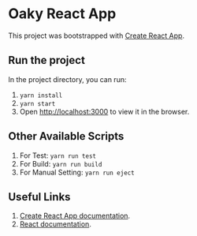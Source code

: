 # Oaky React App
This project was bootstrapped with [Create React App](https://github.com/facebook/create-react-app).

## Run the project
In the project directory, you can run:
1. ```yarn install```
2. ```yarn start```
3. Open [http://localhost:3000](http://localhost:3000) to view it in the browser.

## Other Available Scripts
1. For Test: `yarn run test`
2. For Build: `yarn run build`
3. For Manual Setting: `yarn run eject`

## Useful Links
1. [Create React App documentation](https://facebook.github.io/create-react-app/docs/getting-started).
2. [React documentation](https://reactjs.org/).
